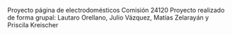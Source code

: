 Proyecto página de electrodomésticos
Comisión 24120
Proyecto realizado de forma grupal: 
Lautaro Orellano, Julio Vázquez, Matías Zelarayán y Priscila Kreischer
